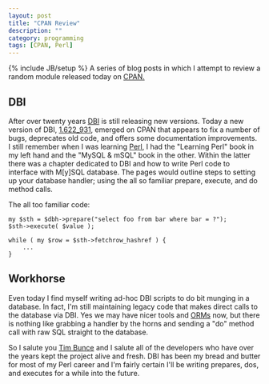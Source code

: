 ```yaml
---
layout: post
title: "CPAN Review"
description: ""
category: programming
tags: [CPAN, Perl]
---
```

{% include JB/setup %}
A series of blog posts in which I attempt to review a random module released today on [CPAN.](https://metacpan.org)

## DBI

After over twenty years [DBI](https://metacpan.org/module/DBI) is still releasing new versions. Today a new version of DBI, [1.622_931](https://metacpan.org/module/TIMB/DBI-1.622_931/Changes#Changes-in-DBI-1.623-svn-r15545-21st-Dec-2012), emerged on CPAN that appears to fix a number of bugs, deprecates old code, and offers some documentation improvements. I still remember when I was learning [Perl](http://www.perl.org), I had the "Learning Perl" book in my left hand and the "MySQL & mSQL" book in the other. Within the latter there was a chapter dedicated to DBI and how to write Perl code to interface with M\[y\]SQL database. The pages would outline steps to setting up your database handler; using the all so familiar prepare, execute, and do method calls.

The all too familiar code:


    my $sth = $dbh->prepare("select foo from bar where bar = ?");
    $sth->execute( $value );

    while ( my $row = $sth->fetchrow_hashref ) {
        ...
    }

## Workhorse

Even today I find myself writing ad-hoc DBI scripts to do bit munging in a database. In fact, I'm still maintaining legacy code that makes direct calls to the database via DBI. Yes we may have nicer tools and [ORMs](http://en.wikipedia.org/wiki/Object-relational_mapping) now, but there is nothing like grabbing a handler by the horns and sending a "do" method call with raw SQL straight to the database.

So I salute you [Tim Bunce](https://metacpan.org/author/TIMB) and I salute all of the developers who have over the years kept the project alive and fresh. DBI has been my bread and butter for most of my Perl career and I'm fairly certain I'll be writing prepares, dos, and executes for a while into the future.
